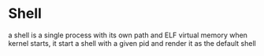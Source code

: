 # Shell

a shell is a single process with its own path and ELF virtual memory
when kernel starts, it
start a shell with a given pid
and render it as the default shell
